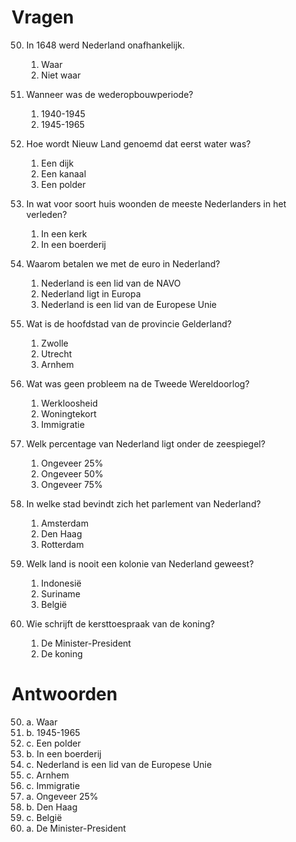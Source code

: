 # Vragen

50. In 1648 werd Nederland onafhankelijk.

    1. Waar
    2. Niet waar

51. Wanneer was de wederopbouwperiode?

    1. 1940-1945
    2. 1945-1965

52. Hoe wordt Nieuw Land genoemd dat eerst water was?

    1. Een dijk
    2. Een kanaal
    3. Een polder

53. In wat voor soort huis woonden de meeste Nederlanders in het verleden?

    1. In een kerk
    2. In een boerderij

54. Waarom betalen we met de euro in Nederland?

    1. Nederland is een lid van de NAVO
    2. Nederland ligt in Europa
    3. Nederland is een lid van de Europese Unie

55. Wat is de hoofdstad van de provincie Gelderland?

    1. Zwolle
    2. Utrecht
    3. Arnhem

56. Wat was geen probleem na de Tweede Wereldoorlog?

    1. Werkloosheid
    2. Woningtekort
    3. Immigratie

57. Welk percentage van Nederland ligt onder de zeespiegel?

    1. Ongeveer 25%
    2. Ongeveer 50%
    3. Ongeveer 75%

58. In welke stad bevindt zich het parlement van Nederland?

    1. Amsterdam
    2. Den Haag
    3. Rotterdam

59. Welk land is nooit een kolonie van Nederland geweest?

    1. Indonesië
    2. Suriname
    3. België

60. Wie schrijft de kersttoespraak van de koning?
    1. De Minister-President
    2. De koning

# Antwoorden

50. a. Waar
51. b. 1945-1965
52. c. Een polder
53. b. In een boerderij
54. c. Nederland is een lid van de Europese Unie
55. c. Arnhem
56. c. Immigratie
57. a. Ongeveer 25%
58. b. Den Haag
59. c. België
60. a. De Minister-President
